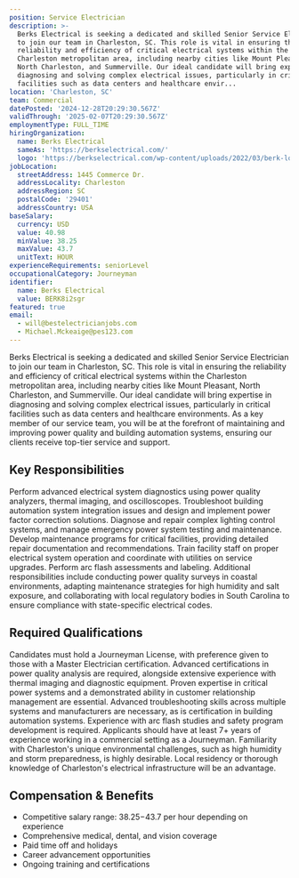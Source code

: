 ```yaml
---
position: Service Electrician
description: >-
  Berks Electrical is seeking a dedicated and skilled Senior Service Electrician
  to join our team in Charleston, SC. This role is vital in ensuring the
  reliability and efficiency of critical electrical systems within the
  Charleston metropolitan area, including nearby cities like Mount Pleasant,
  North Charleston, and Summerville. Our ideal candidate will bring expertise in
  diagnosing and solving complex electrical issues, particularly in critical
  facilities such as data centers and healthcare envir...
location: 'Charleston, SC'
team: Commercial
datePosted: '2024-12-28T20:29:30.567Z'
validThrough: '2025-02-07T20:29:30.567Z'
employmentType: FULL_TIME
hiringOrganization:
  name: Berks Electrical
  sameAs: 'https://berkselectrical.com/'
  logo: 'https://berkselectrical.com/wp-content/uploads/2022/03/berk-logo.jpg'
jobLocation:
  streetAddress: 1445 Commerce Dr.
  addressLocality: Charleston
  addressRegion: SC
  postalCode: '29401'
  addressCountry: USA
baseSalary:
  currency: USD
  value: 40.98
  minValue: 38.25
  maxValue: 43.7
  unitText: HOUR
experienceRequirements: seniorLevel
occupationalCategory: Journeyman
identifier:
  name: Berks Electrical
  value: BERK8i2sgr
featured: true
email:
  - will@bestelectricianjobs.com
  - Michael.Mckeaige@pes123.com
---
```




Berks Electrical is seeking a dedicated and skilled Senior Service Electrician to join our team in Charleston, SC. This role is vital in ensuring the reliability and efficiency of critical electrical systems within the Charleston metropolitan area, including nearby cities like Mount Pleasant, North Charleston, and Summerville. Our ideal candidate will bring expertise in diagnosing and solving complex electrical issues, particularly in critical facilities such as data centers and healthcare environments. As a key member of our service team, you will be at the forefront of maintaining and improving power quality and building automation systems, ensuring our clients receive top-tier service and support.

## Key Responsibilities

Perform advanced electrical system diagnostics using power quality analyzers, thermal imaging, and oscilloscopes. Troubleshoot building automation system integration issues and design and implement power factor correction solutions. Diagnose and repair complex lighting control systems, and manage emergency power system testing and maintenance. Develop maintenance programs for critical facilities, providing detailed repair documentation and recommendations. Train facility staff on proper electrical system operation and coordinate with utilities on service upgrades. Perform arc flash assessments and labeling. Additional responsibilities include conducting power quality surveys in coastal environments, adapting maintenance strategies for high humidity and salt exposure, and collaborating with local regulatory bodies in South Carolina to ensure compliance with state-specific electrical codes.

## Required Qualifications

Candidates must hold a Journeyman License, with preference given to those with a Master Electrician certification. Advanced certifications in power quality analysis are required, alongside extensive experience with thermal imaging and diagnostic equipment. Proven expertise in critical power systems and a demonstrated ability in customer relationship management are essential. Advanced troubleshooting skills across multiple systems and manufacturers are necessary, as is certification in building automation systems. Experience with arc flash studies and safety program development is required. Applicants should have at least 7+ years of experience working in a commercial setting as a Journeyman. Familiarity with Charleston's unique environmental challenges, such as high humidity and storm preparedness, is highly desirable. Local residency or thorough knowledge of Charleston's electrical infrastructure will be an advantage.

## Compensation & Benefits

- Competitive salary range: $38.25-$43.7 per hour depending on experience
- Comprehensive medical, dental, and vision coverage
- Paid time off and holidays
- Career advancement opportunities
- Ongoing training and certifications
